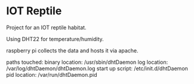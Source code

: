 # IOT Reptile

Project for an IOT reptile habitat.

Using DHT22 for temperature/humidity. 

raspberry pi collects the data and hosts it via apache.

paths touched:
    binary location:
        /usr/sbin/dhtDaemon
    log location:
        /var/log/dhtDaemon/dhtDaemon.log
    start up script:
        /etc/init.d/dhtDaemon
    pid location:
        /var/run/dhtDaemon.pid
